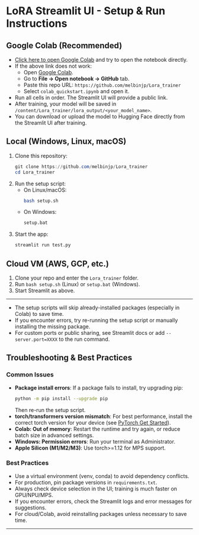 # LoRA Streamlit UI - Setup & Run Instructions

## Google Colab (Recommended)

- [Click here to open Google Colab](https://colab.research.google.com/github/melbinjp/Lora_trainer/blob/main/colab_quickstart.ipynb) and try to open the notebook directly.
- If the above link does not work:
  - Open [Google Colab](https://colab.research.google.com/).
  - Go to **File → Open notebook → GitHub** tab.
  - Paste this repo URL: `https://github.com/melbinjp/Lora_trainer`
  - Select `colab_quickstart.ipynb` and open it.
- Run all cells in order. The Streamlit UI will provide a public link.
- After training, your model will be saved in `/content/Lora_trainer/lora_output/<your_model_name>`.
- You can download or upload the model to Hugging Face directly from the Streamlit UI after training.

## Local (Windows, Linux, macOS)

1. Clone this repository:
   ```powershell
   git clone https://github.com/melbinjp/Lora_trainer
   cd Lora_trainer
   ```
2. Run the setup script:
   - On Linux/macOS:
     ```sh
     bash setup.sh
     ```
   - On Windows:
     ```bat
     setup.bat
     ```
3. Start the app:
   ```sh
   streamlit run test.py
   ```

## Cloud VM (AWS, GCP, etc.)

1. Clone your repo and enter the `Lora_trainer` folder.
2. Run `bash setup.sh` (Linux) or `setup.bat` (Windows).
3. Start Streamlit as above.

---

- The setup scripts will skip already-installed packages (especially in Colab) to save time.
- If you encounter errors, try re-running the setup script or manually installing the missing package.
- For custom ports or public sharing, see Streamlit docs or add `--server.port=XXXX` to the run command.

## Troubleshooting & Best Practices

### Common Issues

- **Package install errors**: If a package fails to install, try upgrading pip:
  ```sh
  python -m pip install --upgrade pip
  ```
  Then re-run the setup script.
- **torch/transformers version mismatch**: For best performance, install the correct torch version for your device (see [PyTorch Get Started](https://pytorch.org/get-started/locally/)).
- **Colab: Out of memory**: Restart the runtime and try again, or reduce batch size in advanced settings.
- **Windows: Permission errors**: Run your terminal as Administrator.
- **Apple Silicon (M1/M2/M3)**: Use torch>=1.12 for MPS support.

### Best Practices

- Use a virtual environment (venv, conda) to avoid dependency conflicts.
- For production, pin package versions in `requirements.txt`.
- Always check device selection in the UI; training is much faster on GPU/NPU/MPS.
- If you encounter errors, check the Streamlit logs and error messages for suggestions.
- For cloud/Colab, avoid reinstalling packages unless necessary to save time.

---
